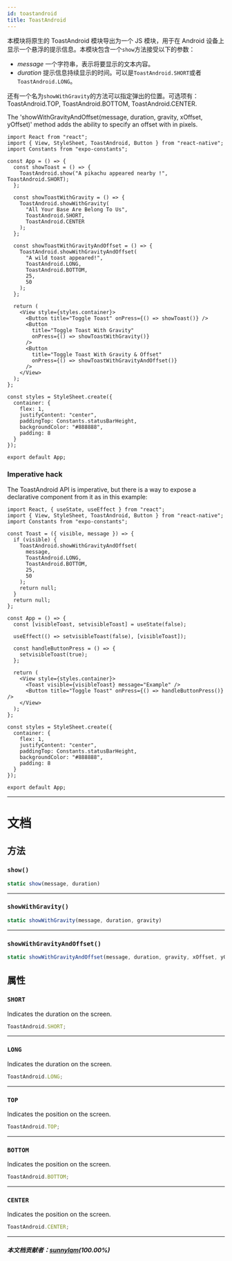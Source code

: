 ```yaml
---
id: toastandroid
title: ToastAndroid
---
```


本模块将原生的 ToastAndroid 模块导出为一个 JS 模块，用于在 Android 设备上显示一个悬浮的提示信息。本模块包含一个`show`方法接受以下的参数：

- _message_ 一个字符串，表示将要显示的文本内容。
- _duration_ 提示信息持续显示的时间。可以是`ToastAndroid.SHORT`或者`ToastAndroid.LONG`。

还有一个名为`showWithGravity`的方法可以指定弹出的位置。可选项有：ToastAndroid.TOP, ToastAndroid.BOTTOM, ToastAndroid.CENTER.

The 'showWithGravityAndOffset(message, duration, gravity, xOffset, yOffset)' method adds the ability to specify an offset with in pixels.

```SnackPlayer name=Toast%20Android%20API%20Example&supportedPlatforms=android
import React from "react";
import { View, StyleSheet, ToastAndroid, Button } from "react-native";
import Constants from "expo-constants";

const App = () => {
  const showToast = () => {
    ToastAndroid.show("A pikachu appeared nearby !", ToastAndroid.SHORT);
  };

  const showToastWithGravity = () => {
    ToastAndroid.showWithGravity(
      "All Your Base Are Belong To Us",
      ToastAndroid.SHORT,
      ToastAndroid.CENTER
    );
  };

  const showToastWithGravityAndOffset = () => {
    ToastAndroid.showWithGravityAndOffset(
      "A wild toast appeared!",
      ToastAndroid.LONG,
      ToastAndroid.BOTTOM,
      25,
      50
    );
  };

  return (
    <View style={styles.container}>
      <Button title="Toggle Toast" onPress={() => showToast()} />
      <Button
        title="Toggle Toast With Gravity"
        onPress={() => showToastWithGravity()}
      />
      <Button
        title="Toggle Toast With Gravity & Offset"
        onPress={() => showToastWithGravityAndOffset()}
      />
    </View>
  );
};

const styles = StyleSheet.create({
  container: {
    flex: 1,
    justifyContent: "center",
    paddingTop: Constants.statusBarHeight,
    backgroundColor: "#888888",
    padding: 8
  }
});

export default App;
```

### Imperative hack

The ToastAndroid API is imperative, but there is a way to expose a declarative component from it as in this example:

```SnackPlayer name=Advanced%20Toast%20Android%20API%20Example&supportedPlatforms=android
import React, { useState, useEffect } from "react";
import { View, StyleSheet, ToastAndroid, Button } from "react-native";
import Constants from "expo-constants";

const Toast = ({ visible, message }) => {
  if (visible) {
    ToastAndroid.showWithGravityAndOffset(
      message,
      ToastAndroid.LONG,
      ToastAndroid.BOTTOM,
      25,
      50
    );
    return null;
  }
  return null;
};

const App = () => {
  const [visibleToast, setvisibleToast] = useState(false);

  useEffect(() => setvisibleToast(false), [visibleToast]);

  const handleButtonPress = () => {
    setvisibleToast(true);
  };

  return (
    <View style={styles.container}>
      <Toast visible={visibleToast} message="Example" />
      <Button title="Toggle Toast" onPress={() => handleButtonPress()} />
    </View>
  );
};

const styles = StyleSheet.create({
  container: {
    flex: 1,
    justifyContent: "center",
    paddingTop: Constants.statusBarHeight,
    backgroundColor: "#888888",
    padding: 8
  }
});

export default App;
```

---

# 文档

## 方法

### `show()`

```jsx
static show(message, duration)
```

---

### `showWithGravity()`

```jsx
static showWithGravity(message, duration, gravity)
```

---

### `showWithGravityAndOffset()`

```jsx
static showWithGravityAndOffset(message, duration, gravity, xOffset, yOffset)
```

## 属性

### `SHORT`

Indicates the duration on the screen.

```jsx
ToastAndroid.SHORT;
```

---

### `LONG`

Indicates the duration on the screen.

```jsx
ToastAndroid.LONG;
```

---

### `TOP`

Indicates the position on the screen.

```jsx
ToastAndroid.TOP;
```

---

### `BOTTOM`

Indicates the position on the screen.

```jsx
ToastAndroid.BOTTOM;
```

---

### `CENTER`

Indicates the position on the screen.

```jsx
ToastAndroid.CENTER;
```

---

##### 本文档贡献者：[sunnylqm](https://github.com/search?q=sunnylqm&type=Users)(100.00%)
